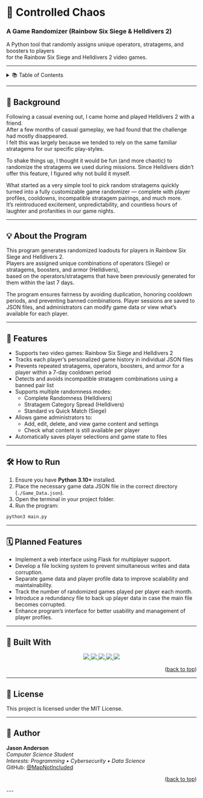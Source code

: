 # 🎲 Controlled Chaos
### A Game Randomizer (Rainbow Six Siege & Helldivers 2)

A Python tool that randomly assigns unique operators, stratagems, and boosters to players  
for the Rainbow Six Siege and Helldivers 2 video games.

---

<details>
  <summary>📚 Table of Contents</summary>
  <ol>
    <li><a href="#background">📖 Background</a></li>
    <li><a href="#about-the-program">💡 About the Program</a></li>
    <li><a href="#features">🚀 Features</a></li>
    <li><a href="#how-to-run">🛠️ How to Run</a></li>
    <li><a href="#planned-features">🗓️ Planned Features</a></li>
    <li><a href="#built-with">🧪 Built With</a></li>
    <li><a href="#license">📜 License</a></li>
    <li><a href="#author">👤 Author</a></li>
  </ol>
</details>

---

## 📖 Background

Following a casual evening out, I came home and played Helldivers 2 with a friend.  
After a few months of casual gameplay, we had found that the challenge had mostly disappeared.  
I felt this was largely because we tended to rely on the same familiar stratagems for our specific play-styles.

To shake things up, I thought it would be fun (and more chaotic) to randomize the stratagems we used during missions. Since Helldivers didn’t offer this feature, I figured why not build it myself.

What started as a very simple tool to pick random stratagems quickly turned into a fully customizable game randomizer — complete with player profiles, cooldowns, incompatible stratagem pairings, and much more.  
It’s reintroduced excitement, unpredictability, and countless hours of laughter and profanities in our game nights.

---

## 💡 About the Program

This program generates randomized loadouts for players in Rainbow Six Siege and Helldivers 2.  
Players are assigned unique combinations of operators (Siege) or stratagems, boosters, and armor (Helldivers),  
based on the operators/stratagems that have been previously generated for them within the last 7 days.

The program ensures fairness by avoiding duplication, honoring cooldown periods, and preventing banned combinations. Player sessions are saved to JSON files, and administrators can modify game data or view what’s available for each player.

---

## 🚀 Features

- Supports two video games: Rainbow Six Siege and Helldivers 2
- Tracks each player’s personalized game history in individual JSON files
- Prevents repeated stratagems, operators, boosters, and armor for a player within a 7-day cooldown period
- Detects and avoids incompatible stratagem combinations using a banned pair list
- Supports multiple randomness modes:
  - Complete Randomness (Helldivers)
  - Stratagem Category Spread (Helldivers)
  - Standard vs Quick Match (Siege)
- Allows game administrators to:
  - Add, edit, delete, and view game content and settings
  - Check what content is still available per player
- Automatically saves player selections and game state to files

---

## 🛠️ How to Run

1. Ensure you have **Python 3.10+** installed.
2. Place the necessary game data JSON file in the correct directory (`./Game_Data.json`).
3. Open the terminal in your project folder.
4. Run the program:

```bash
python3 main.py
```

---

## 🗓️ Planned Features

- Implement a web interface using Flask for multiplayer support.
- Develop a file locking system to prevent simultaneous writes and data corruption.
- Separate game data and player profile data to improve scalability and maintainability.
- Track the number of randomized games played per player each month.
- Introduce a redundancy file to back up player data in case the main file becomes corrupted.
- Enhance program’s interface for better usability and management of player profiles.

---

## 🔧 Built With

<p align="center">
  <a href="https://www.python.org">
    <img src="https://img.shields.io/badge/Python-3.11-blue?style=for-the-badge&logo=python&logoColor=white">
  </a>
  <a href="https://www.json.org">
    <img src="https://img.shields.io/badge/Data-JSON-blueviolet?style=for-the-badge&logo=json&logoColor=white">
  </a>
  <a href="https://git-scm.com">
    <img src="https://img.shields.io/badge/Version%20Control-Git%20%26%20GitHub-orange?style=for-the-badge&logo=git&logoColor=white">
  </a>
  <a href="https://www.jetbrains.com/pycharm/">
    <img src="https://img.shields.io/badge/IDE-PyCharm-green?style=for-the-badge&logo=pycharm&logoColor=white">
  </a>
  <a href="https://www.microsoft.com/en-us/windows">
    <img src="https://img.shields.io/badge/Platform-Windows-darkred?style=for-the-badge&logo=windows&logoColor=white">
  </a>
</p>

<p align="right">(<a href="#top">back to top</a>)</p>

---

## 📜 License
This project is licensed under the MIT License.

---
## 👤 Author

**Jason Anderson**  
_Computer Science Student_  
_Interests: Programming • Cybersecurity • Data Science_  
GitHub: [@MapNotIncluded](https://github.com/MapNotIncluded)

<p align="right">(<a href="#top">back to top</a>)</p>
---